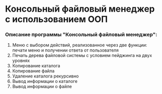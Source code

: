 ﻿# **Консольный файловый менеджер  с использованием ООП**
 
 ### Описание программы "Консольный файловый менеджер":
 
 1. Меню с выбором действий, реализованное через две функции: печати меню и получении ответа от пользователя
 2. Печать дерева файловой системы с условием пейджинга на двух уровнях
 3. Копирование каталога
 4. Копирование файла
 5. Удаление каталога рекурсивно
 6. Вывод информации о каталоге
 7. Вывод информации о файле
